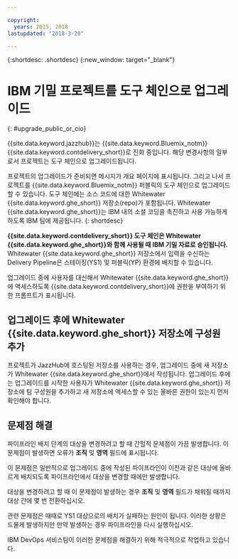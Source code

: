 ```yaml
---

copyright:
  years: 2015, 2018
lastupdated: "2018-3-20"

---
```


{:shortdesc: .shortdesc}
{:new_window: target="_blank"}

# IBM 기밀 프로젝트를 도구 체인으로 업그레이드 
{: #upgrade_public_or_cio}

{{site.data.keyword.jazzhub}}는 {{site.data.keyword.Bluemix_notm}} {{site.data.keyword.contdelivery_short}}로 진화 중입니다. 해당 변경사항의 일부로서 프로젝트는 도구 체인으로 업그레이드됩니다.

프로젝트의 업그레이드가 준비되면 메시지가 개요 페이지에 표시됩니다. 그리고 나서 프로젝트를 {{site.data.keyword.Bluemix_notm}} 퍼블릭의 도구 체인으로 업그레이드할 수 있습니다. 도구 체인에는 소스 코드에 대한 Whitewater {{site.data.keyword.ghe_short}} 저장소(repo)가 포함됩니다. Whitewater {{site.data.keyword.ghe_short}}는 IBM 내의 소셜 코딩을 촉진하고 사용 가능하게 하도록 IBM 팀에 제공됩니다. 
{: shortdesc}

**{{site.data.keyword.contdelivery_short}} 도구 체인은 Whitewater {{site.data.keyword.ghe_short}}와 함께 사용될 때 IBM 기밀 자료로 승인됩니다.** Whitewater {{site.data.keyword.ghe_short}} 저장소에서 입력을 수신하는 Delivery Pipeline은 스테이징(YS1) 및 퍼블릭(YP) 환경에 배치할 수 있습니다.

업그레이드 중에 사용자를 대신해서 Whitewater {{site.data.keyword.ghe_short}}에 액세스하도록 {{site.data.keyword.contdelivery_short}}에 권한을 부여하기 위한 프롬프트가 표시됩니다.

## 업그레이드 후에 Whitewater {{site.data.keyword.ghe_short}} 저장소에 구성원 추가

프로젝트가 JazzHub에 호스팅된 저장소를 사용하는 경우, 업그레이드 중에 새 저장소가 Whitewater {{site.data.keyword.ghe_short}}에서 작성됩니다. 업그레이드 후에는 업그레이드를 시작한 사용자가 Whitewater {{site.data.keyword.ghe_short}} 저장소에 팀 구성원을 추가하고 새 저장소에 액세스할 수 있는 올바른 권한이 있는지 먼저 확인해야 합니다.

## 문제점 해결

파이프라인 배치 단계의 대상을 변경하려고 할 때 간헐적 문제점이 가끔 발생합니다. 이 문제점이 발생하면 오류가 **조직** 및 **영역** 필드에 표시됩니다.

이 문제점은 일반적으로 업그레이드 중에 작성된 파이프라인이 이전과 같은 대상에 올바르게 배치되도록 파이프라인에서 대상을 변경할 때에만 발생합니다.

대상을 변경하려고 할 때 이 문제점이 발생하는 경우 **조직** 및 **영역** 필드가 채워질 때까지 대상 간에 몇 번 전환하십시오. 

관련 문제점은 때때로 YS1 대상으로의 배치가 실패하는 원인이 됩니다. 이러한 상황은 드물게 발생하지만 만약 발생하는 경우 파이프라인을 다시 실행하십시오. 

IBM DevOps 서비스팀이 이러한 문제점을 해결하기 위해 적극적으로 작업하고 있습니다.
